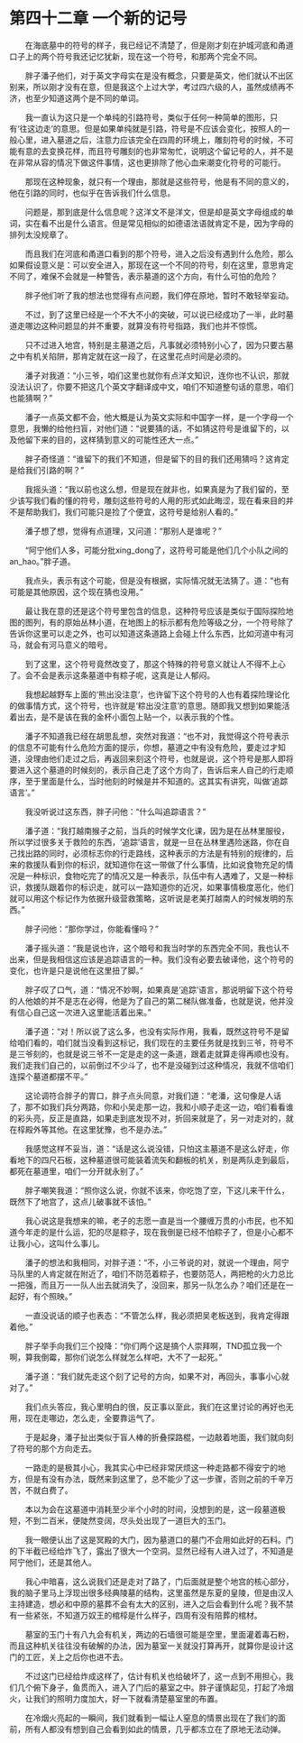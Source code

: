 # 第四十二章 一个新的记号


　　在海底墓中的符号的样子，我已经记不清楚了，但是刚才刻在护城河底和甬道口子上的两个符号我还记忆犹新，现在这一个符号，和那两个完全不同。 

　　胖子潘子他们，对于英文字母实在是没有概念，只要是英文，他们就认不出区别来，所以刚才没有在意，但是我这个上过大学，考过四六级的人，虽然成绩再不济，也至少知道这两个是不同的单词。 

　　我一直认为这只是一个单纯的引路符号，类似于任何一种简单的图形，只有‘往这边走’的意思。但是如果单纯就是引路，符号是不应该会变化，按照人的一般心里，进入墓道之后，注意力应该完全在四周的环境上，雕刻符号的时候，不可能有意的去变换花样，而且符号雕刻的也非常匆忙，说明这个留记号的人，并不是在非常从容的情况下做这件事情，这也更排除了他心血来潮变化符号的可能行。 

　　那现在这种现象，就只有一个理由，那就是这些符号，他是有不同的意义的，他在引路的同时，也似乎在告诉我们什么信息。 

　　问题是，那到底是什么信息呢？这洋文不是洋文，但是却是英文字母组成的单词，实在看不出是什么语言。但是常见相似的如德语法语就肯定不是，因为字母的排列太没规章了。 

　　而且我们在河底和甬道口看到的那个符号，进入之后没有遇到什么危险，那么如果假设意义是：可以安全进入，那现在这一个不同的符号，刻在这里，意思肯定不同了，难保不会就是一种警告，表示墓道的这个方向，有什么可怕的危险？ 

　　胖子他们听了我的想法也觉得有点问题，我们停在原地，暂时不敢轻举妄动。 

　　不过，到了这里已经是一个不大不小的突破，可以说已经成功了一半，此时墓道走哪边这种问题显的并不重要，就算没有符号指路，我们也并不惊慌。 

　　只不过进入地宫，特别是主墓道之后，凡事就必须特别小心了，因为只要古墓之中有机关陷阱，那肯定就在这一段了，在这里花点时间是必须的。 

　　潘子对我道：“小三爷，咱们这里也就你有点洋文知识，连你也不认识，那就没法认识了，你要不把这几个英文字翻译成中文，咱们不知道整句话的意思，咱们也能猜啊？” 

　　潘子一点英文都不会，他大概是认为英文实际和中国字一样，是一个字母一个意思，我懒的给他扫盲，对他们道：“说要猜的话，不如猜这符号是谁留下的，以及他留下来的目的，这样猜到意义的可能性还大一点。” 

　　胖子奇怪道：“谁留下的我们不知道，但是留下的目的我们还用猜吗？这肯定是给我们引路的啊？” 

　　我摇头道：“我以前也这么想，但是现在就非也，如果真是为了我们留的，至少该写我们看的懂的符号，雕刻这些符号的人用的形式如此晦涩，现在看来目的并不是帮助我们，我们可能只是捡了个便宜，这符号是给别人看的。” 

　　潘子想了想，觉得有点道理，又问道：“那别人是谁呢？” 

　　“阿宁他们人多，可能分批xing_dong了，这符号可能是他们几个小队之间的an_hao。”胖子道。 

　　我点头，表示有这个可能，但是没有根据，实际情况就无法猜了。道：“也有可能是其他原因，这个现在猜也没用。” 

　　最让我在意的还是这个符号里包含的信息，这种符号应该是类似于国际探险地图的图列，有的原始丛林小道，在地图上的标示都有危险等级之分，一个符号除了告诉你这里可以走之外，也可以知道这条道路上会碰上什么东西，比如河道中有河马，就会有河马意义的暗号。

　　到了这里，这个符号竟然改变了，那这个特殊的符号意义就让人不得不上心了。会不会是表示这条墓道中有粽子呢，这真是让人郁闷。 

　　我想起越野车上面的‘熊出没注意’，也许留下这个符号的人也有着探险理论化的做事情方式，这个符号，也许就是‘粽出没注意’的意思。随即我又想到如果能活着出去，是不是该在我的金杯小面包上贴一个，以表示我的个性。 

　　潘子不知道我已经在胡思乱想，突然对我道：“也不对，我觉得这个符号表示的信息不可能有什么危险方面的提示，你想，墓道之中有没有危险，要走过才知道，没理由他们走过之后，再返回来刻这个符号，也就是说，这个符号是那人即将要进入这个墓道的时候刻的，表示自己走了这个方向了，告诉后来人自己的行走顺序，至于里面是什么，当时他刻的时候是并不知道的。这其实有讲究，叫做‘追踪语言’。” 

　　我没听说过这东西，胖子问他：“什么叫追踪语言？” 

　　潘子道：“我打越南猴子之前，当兵的时候学文化课，因为是在丛林里服役，所以学过很多关于救险的东西，‘追踪’语言，就是一旦在丛林里遇险迷路，你在自己找出路的同时，必须标志你的行走路线，这种表示的方法是有特别的规律的，后来的救援队看到你的标识，就知道你在这一带做了什么事情，比如说食物充足的情况是一种标识，食物吃完了的情况又是一种表示，队伍中有人遇难了，又是一种标识，救援队跟着你的标识走，就可以一路知道你的近况，如果事情极度恶化，他们就可以用这个标记作为依据升级营救策略，这听说是老美打越南人的时候发明的东西。” 

　　胖子问他：“那你学过，你能看懂吗？” 

　　潘子摇头道：“我是说也许，这个暗号和我当时学的东西完全不同，我也认不出来，但是我相信这应该是追踪语言的一种。我们没有必要去破译他，这个符号的变化，也许是只是说他在这里扭了脚。” 

　　胖子叹了口气，道：“情况不妙啊，如果真是‘追踪’语言，那说明留下这个符号的人他娘的并不是志在必得，他是为了自己的第二梯队做准备，也就是说，他并没有信心自己这一次进入这里能活着出来。” 

　　潘子道：“对！所以说了这么多，也没有实际作用，我看，既然这符号不是留给咱们看的，咱们就当没看到这标记，我们现在的主要任务就是找到三爷，符号不是三爷刻的，也就是说三爷不一定是走的这一条道，跟着走就算走得再顺也没有。我们走我们自己的，以前倒过不少斗了，也不是没碰到过这种情况，我就不信咱们连探个墓道都摆不平。” 

　　这论调符合胖子的胃口，胖子点头同意，对我们道：“老潘，这句像是人话了，那不如我们兵分两路，你和小吴走那一边，我和小顺子走这一边，咱们看看谁的彩头亮，反正是直路，如果走到底发现不对，折回来就是了，另一对走对的，就在椁殿外等其他。在这里犹豫，也不是办法。” 

　　我感觉这样不妥当，道：“话是这么说没错，只怕这主墓道不是这么好走，你看地下的四尺石板，这种墓道很可能装着流矢和翻板的机关，别是两队走到最后，都死在墓道里，咱们一分开就永别了。” 

　　胖子嘲笑我道：“照你这么说，你就不该来，你吃饱了空，下这儿来干什么，既然下了地宫了，这点儿破事就不该怕。” 

　　我心说这是我想来的嘛，老子的志愿一直是当一个腰缠万贯的小市民，也不知道今年走的是什么运，犯的尽是粽子，现在我倒是已经不怕粽子了，但是小心都不让我小心，这叫什么事儿。 

　　潘子的想法和我相同，对胖子道：“不，小三爷说的对，就说一个理由，阿宁马队里的人肯定就在附近了，咱们不防范着粽子，也要防范人，两把枪的火力总比一把强，而且万一一队人出去就消失了，没回来，那另一队怎么办？咱们还是在一起好，有个照映。” 

　　一直没说话的顺子也表态：“不管怎么样，我必须把吴老板送到，我肯定得跟着他。” 

　　胖子举手向我们三个投降：“你们两个这是搞个人崇拜啊，TND孤立我一个啊，算我倒霉，那你们说怎么样就怎么样吧，大不了一起死。” 

　　潘子道：“我们就先走这个刻了记号的方向，如果不对，再回头，事事小心就对了。” 

　　我们点头答应，我心里明白的很，反正事以至此，我们在这里讨论的再好也无用，现在走哪边，怎么走，全要靠运气了。 

　　于是起身，潘子扯出类似于盲人棒的折叠探路棍，一边敲着地面，我们就向刻了符号的那个方向走去。 

　　一路走的是极其小心，我其实心中已经非常厌烦这一种走路都不得安宁的地方，但是有没有办法，既然来到这里了，总不能少了这一步骤，否则之前的千辛万苦，不就白费了。 

　　本以为会在这墓道中消耗至少半个小时的时间，没想到的是，这一段墓道极短，不到二百米，便陡然变阔，尽头处出现了一道巨大的玉门。 

　　我一眼便认出了这是冥殿的大门，因为墓道口的墓门不会用如此好的石料。门的下半截已经给炸飞了，露出了很大一个空洞。显然已经有人进入过了，不知道是阿宁他们，还是其他人。 

　　我心中暗喜，这么说我们还是走对了路了，门后面就是整个地宫的核心部分，我的脑子里马上浮现出很多经典陵墓的结构，这里虽然是东夏的皇陵，但是由汉人主持建造，想必和中原的墓葬不会有太大的区别，进入之后会看到什么呢？我不禁有一些紧张，不知道万奴王的棺椁是什么样子，四周有没有陪葬的棺材。 

　　墓室的玉门十有八九会有机关，两边的石墙很可能是空里，里面灌着毒石粉，而且这种机关往往没有破解的办法，因为墓室一关就没打算再开，就算你是设计这门的工匠，关上之后你也进不去。 

　　不过这门已经给炸成这样了，估计有机关也给破坏了，这一点到不用担心，我们几个俯下身子，鱼贯而入，进入了门后的墓室之中。胖子谨慎起见，打起了冷烟火，让我们的照明力度加大，好一下就看清楚墓室里的布置。 

　　在冷烟火亮起的一瞬间，我们就看到一幅让人窒息的情景出现在了我们的面前，所有人都没有想到自己会看到如此的情景，几乎都冻立在了原地无法动弹。

